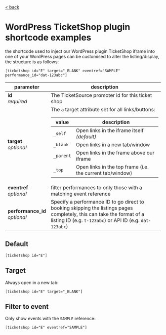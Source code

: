 [< back](../)

# WordPress TicketShop plugin shortcode examples

the shortcode used to inject our WordPress plugin TicketShop iframe into one of your WordPress pages can be customised to alter the listing/display, the structure is as follows:

```
[ticketshop id="E" target="_BLANK" eventref="SAMPLE" performance_id="dat-123abc"]
```

<table>
    <thead>
      <tr>
        <th>parameter</th>
        <th>description</th>
      </tr>
    </thead>
    <tbody>
      <tr>
        <td><strong>id</strong><br><em>required</em></td>
        <td>The TicketSource promoter id for this ticket shop</td>
      </tr>
      <tr>
        <td><strong>target</strong><br><em>optional</em></td>
        <td>
          The <code>a</code> target attribute set for all links/buttons:
          <table>
            <thead>
              <tr>
                <th>value</th>
                <th>description</th>
              </tr>
            </thead>
            <tbody>
              <tr>
                <td><code>_self</code></td>
                <td>Open links in the iframe itself <em>(default)</em></td>
              </tr>
              <tr>
                <td><code>_blank</code></td>
                <td>Open links in a new tab/window</td>
              </tr>
              <tr>
                <td><code>_parent</code></td>
                <td>Open links in the frame above our iframe</td>
              </tr>
              <tr>
                <td><code>_top</code></td>
                <td>Open links in the top frame (i.e. the current tab/window)</td>
              </tr>
            </tbody>
          </table>
        </td>
      </tr>
      <tr>
        <td><strong>eventref</strong><br><em>optional</em></td>
        <td>filter performances to only those with a matching event reference</td>
      </tr>
      <tr>
        <td><strong>performance_id</strong><br><em>optional</em></td>
        <td>Specify a performance ID to go direct to booking skipping the listings pages completely, this can take the format of a listing ID (e.g. <code>t-123abc</code>) or API ID (e.g. <code>dat-123abc</code>)</td>
      </tr>
    </tbody>
</table>

## Default

```
[ticketshop id="E"]
```

## Target

Always open in a new tab:

```
[ticketshop id="E" target="_BLANK"]
```

## Filter to event

Only show events with the `SAMPLE` reference:

```
[ticketshop id="E" eventref="SAMPLE"]
```
